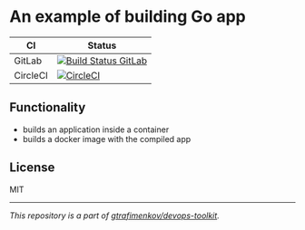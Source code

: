 # An example of building Go app

| CI | Status |
|--|--|
|GitLab|[![Build Status GitLab](https://gitlab.com/gtrafimenkov/example-cicd-golang-app-and-docker-image/badges/master/pipeline.svg)](https://gitlab.com/gtrafimenkov/example-cicd-golang-app-and-docker-image/pipelines)|
|CircleCI|[![CircleCI](https://circleci.com/gh/gtrafimenkov/example-cicd-golang-app-and-docker-image.svg?style=svg)](https://circleci.com/gh/gtrafimenkov/example-cicd-golang-app-and-docker-image)|

## Functionality

- builds an application inside a container
- builds a docker image with the compiled app

## License

MIT

---

_This repository is a part of [gtrafimenkov/devops-toolkit](https://github.com/gtrafimenkov/devops-toolkit)._
